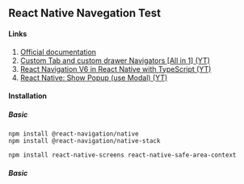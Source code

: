 ## React Native Navegation Test

#### Links
1. [Official documentation ](https://reactnavigation.org/)
2. [Custom Tab and custom drawer Navigators [All in 1] (YT)](https://www.youtube.com/watch?v=I7POH4acHV8&t=2347s&ab_channel=BasirPayenda)
3. [React Navigation V6 in React Native with TypeScript (YT)](https://www.youtube.com/watch?v=UzMbu3XKEoM&list=LL&index=18&t=2192s&ab_channel=DanielGSC)
4. [React Native: Show Popup (use Modal) (YT)](https://www.youtube.com/watch?v=nZWW7Ue9TD0&list=LL&index=3&ab_channel=LirsTechTips)

#### Installation
##### Basic
```
npm install @react-navigation/native
npm install @react-navigation/native-stack
```
```
npm install react-native-screens react-native-safe-area-context
```

##### Basic
